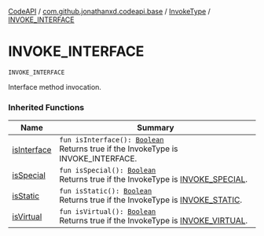 [CodeAPI](../../index.md) / [com.github.jonathanxd.codeapi.base](../index.md) / [InvokeType](index.md) / [INVOKE_INTERFACE](.)

# INVOKE_INTERFACE

`INVOKE_INTERFACE`

Interface method invocation.

### Inherited Functions

| Name | Summary |
|---|---|
| [isInterface](is-interface.md) | `fun isInterface(): `[`Boolean`](https://kotlinlang.org/api/latest/jvm/stdlib/kotlin/-boolean/index.html)<br>Returns true if the InvokeType is INVOKE_INTERFACE. |
| [isSpecial](is-special.md) | `fun isSpecial(): `[`Boolean`](https://kotlinlang.org/api/latest/jvm/stdlib/kotlin/-boolean/index.html)<br>Returns true if the InvokeType is [INVOKE_SPECIAL](-i-n-v-o-k-e_-s-p-e-c-i-a-l.md). |
| [isStatic](is-static.md) | `fun isStatic(): `[`Boolean`](https://kotlinlang.org/api/latest/jvm/stdlib/kotlin/-boolean/index.html)<br>Returns true if the InvokeType is [INVOKE_STATIC](-i-n-v-o-k-e_-s-t-a-t-i-c.md). |
| [isVirtual](is-virtual.md) | `fun isVirtual(): `[`Boolean`](https://kotlinlang.org/api/latest/jvm/stdlib/kotlin/-boolean/index.html)<br>Returns true if the InvokeType is [INVOKE_VIRTUAL](-i-n-v-o-k-e_-v-i-r-t-u-a-l.md). |
